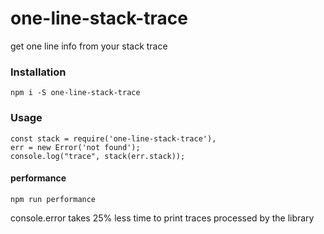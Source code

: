 # one-line-stack-trace
get one line info from your stack trace
### Installation
    npm i -S one-line-stack-trace
### Usage
    const stack = require('one-line-stack-trace'),
    err = new Error('not found');
    console.log("trace", stack(err.stack));
#### performance
    npm run performance

console.error takes 25% less time to print traces processed by the library

